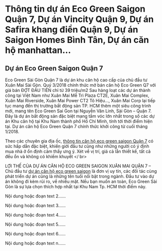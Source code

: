 <html lang="vi">
<meta charset="utf-8" />
<title>thông tin dịch vụ bất động sản</title>
<meta name="keywords" content="tin tức bất động sản, dự án vincity quận 9, dự án safira khang điền, dự án eco green saigon, dự án saigon homes bình tân" /> 
<meta name="description" content="cung cấp thông tin dịch vụ bất động sản, thông tin về dự án, tiến độ thanh toán, giá bán dự án, eco green saigon q7, Saifira khang điền Quận 9, Dự án vincity Quận 9, Saigon homes bình tân, Xi thủ thiêm quận 2 hay dự án căn hộ manhattan " />
<meta name="revisit-after" content="1 days" />
<meta name="robots" content="index, follow" />

<h1>Thông tin dự án Eco Green Saigon Quận 7, Dự án Vincity Quận 9, Dự án Safira khang điền Quận 9, Dự án Saigon Homes Bình Tân, Dự án căn hộ manhattan...</h1>
  </ br>
<p>
<h2>Dự án Eco Green Saigon Quận 7</h2>
  Eco Green Sài Gòn Quận 7 là dự án khu căn hộ cao cấp của chủ đầu tư Xuân Mai Sài Gòn. Quý 3/2018 chính thức mở bán căn hộ Eco Green Q7 với giá bán ĐỢT ĐẦU TIÊN chỉ từ 39 triệu/m2
  </ br>
Sau hàng loạt các dự án thành công tại Việt Nam như Xuân Mai Mễ Trì Plaza CT2E, Xuân Mai Complex, Xuân Mai Riverside, Xuân Mai Power CT2 Tô Hiệu…, Xuân Mai Corp lại tiếp tục mang đến thị trường bất động sản TP. HCM thêm một siêu công trình mới, mang tên Eco Green Sai Gon tại Nguyễn Văn Linh, Sài Gòn – Quận 7.
</ br>
  Đây là dự án bất động sản đặc biệt mang tầm vóc lớn nhất trong số các dự án Khu căn hộ tại Khu Nam thành phố Hồ Chí Minh, tính tới thời điểm hiện tại. Dự án căn hộ Eco Green Quận 7 chính thức khởi công từ cuối tháng 1/2018.
  </ br>

Theo các chuyên gia địa ốc, <a href=”https://tintuc-batdongsan.info/bat-dong-san/du-an-can-ho-eco-green-saigon/” rel=”dofollow”> thông tin căn hộ eco green saigon Quận 7</a> có sức hấp dẫn đặc biệt, khiến giới đầu tư cũng như những người có ý định mua nhà ở ổn định cảm thấy ưng ý. Xét về vị trí, giá cả lẫn thiết kế, tất cả đều ổn và không có khiếm khuyết
</ br>

LỢI THẾ CỦA DỰ ÁN CĂN HỘ ECO GREEN SAIGON XUÂN MAI QUẬN 7
– Chủ đầu tư <a href=”https://tintuc-batdongsan.info/bat-dong-san/du-an-can-ho-eco-green-saigon/” rel=”dofollow”> dự án căn hộ eco green saigon</a> là đơn vị uy tín, các đối tác cùng phát triển dự án cũng là những tên tuổi nổi bật trong ngành. Đầu tư vào dự án không đi kèm rủi ro, về nhiều mặt. Nếu bạn muốn an toàn, Eco Green Sài Gòn là sự lựa chọn thích hợp nhất tại Khu Nam Tp. HCM thời điểm này.
</p>
  </ br>
<p>
Nội dung hoặc đoạn text 2......
</p>
  </ br>
<p>
Nội dung hoặc đoạn text 3......
</p>
 </ br>
<p>
Nội dung hoặc đoạn text 4......
</p>
  </ br>
<p>
Nội dung hoặc đoạn text 5......
</p>
  </ br>
<p>
Nội dung hoặc đoạn text 6......
</p>
  </ br>
<p>
Nội dung hoặc đoạn text n......
</p>
</html>
